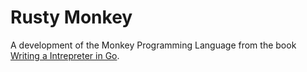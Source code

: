 # Rusty Monkey

A development of the Monkey Programming Language from the book 
[Writing a Intrepreter in Go](https://interpreterbook.com/).